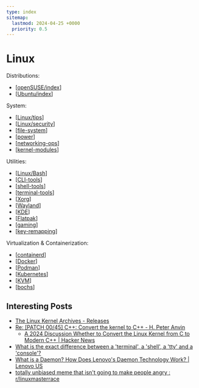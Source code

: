 ```yaml
---
type: index
sitemap:
  lastmod: 2024-04-25 +0000
  priority: 0.5
---
```


# Linux

Distributions:

- [[openSUSE/index]]
- [[Ubuntu/index]]

System:

- [[Linux/tips]]
- [[Linux/security]]
- [[file-system]]
- [[power]]
- [[networking-ops]]
- [[kernel-modules]]

Utilities:

- [[Linux/Bash]]
- [[CLI-tools]]
- [[shell-tools]]
- [[terminal-tools]]
- [[Xorg]]
- [[Wayland]]
- [[KDE]]
- [[Flatpak]]
- [[gaming]]
- [[key-remapping]]

Virtualization & Containerization:

- [[containerd]]
- [[Docker]]
- [[Podman]]
- [[Kubernetes]]
- [[KVM]]
- [[bochs]]

## Interesting Posts

- [The Linux Kernel Archives - Releases](https://www.kernel.org/category/releases.html)
- [Re: [PATCH 00/45] C++: Convert the kernel to C++ - H. Peter Anvin](https://lore.kernel.org/lkml/3465e0c6-f5b2-4c42-95eb-29361481f805@zytor.com/)
  - [A 2024 Discussion Whether to Convert the Linux Kernel from C to Modern C++ \| Hacker News](https://news.ycombinator.com/item?id=38939151)
- [What is the exact difference between a 'terminal', a 'shell', a 'tty' and a 'console'?](https://unix.stackexchange.com/questions/4126/what-is-the-exact-difference-between-a-terminal-a-shell-a-tty-and-a-con)
- [What is a Daemon? How Does Lenovo's Daemon Technology Work? \| Lenovo US](https://www.lenovo.com/us/en/glossary/what-is-a-daemon/)
- [totally unbiased meme that isn't going to make people angry : r/linuxmasterrace](https://www.reddit.com/r/linuxmasterrace/comments/tj03r4/totally_unbiased_meme_that_isnt_going_to_make/)

[//begin]: # "Autogenerated link references for markdown compatibility"
[openSUSE/index]: openSUSE/index.md "openSUSE"
[Ubuntu/index]: Ubuntu/index.md "Ubuntu"
[Linux/tips]: tips.md "General Linux Usage Tips"
[Linux/security]: security.md "Security"
[file-system]: file-system.md "Storage & File System"
[power]: power.md "Power Management"
[networking-ops]: networking-ops.md "Networking Tools & Operations"
[kernel-modules]: kernel-modules.md "Kernel Modules"
[Linux/Bash]: Bash.md "Bash Usage"
[CLI-tools]: CLI-tools.md "Command-line Tools"
[shell-tools]: shell-tools.md "Shell Related Tools"
[terminal-tools]: terminal-tools.md "Terminal Related Tools"
[Xorg]: Xorg.md "X.Org"
[Wayland]: Wayland.md "Wayland"
[KDE]: KDE.md "KDE Plasma Tweak"
[Flatpak]: Flatpak.md "Flatpak"
[gaming]: gaming.md "Gaming on Linux"
[key-remapping]: key-remapping.md "Key Remapping"
[containerd]: ../../notes-development/containerization/containerd.md "containerd"
[Docker]: ../../notes-development/containerization/Docker.md "Docker Operations"
[Podman]: ../../notes-development/containerization/Podman.md "Podman"
[Kubernetes]: ../../notes-development/containerization/Kubernetes.md "Kubernetes Usage"
[KVM]: KVM.md "Kernel-based Virtual Machine Usage"
[bochs]: bochs.md "bochs Usage"
[//end]: # "Autogenerated link references"
